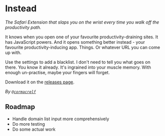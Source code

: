 # Instead

*The Safari Extension that slaps you on the wrist every time you walk off the productivity path.*

It knows when you open one of your favourite productivity-draining sites. It has JavaScript powers. And it opens something better instead - your favourite productivity-inducing app. Things. Or whatever URL you can come up with.

Use the settings to add a blacklist. I don't need to tell you what goes on there. You know it already. It's ingrained into your muscle memory. With enough un-practise, maybe your fingers will forget.

Download it on the [releases page](https://github.com/cormacrelf/instead/releases).

*By [`@cormacrelf`](http://cormacrelf.com/about.html)*

## Roadmap

- Handle domain list input more comprehensively
- Do more testing
- Do some actual work